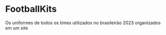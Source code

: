 # FootballKits
 Os uniformes de todos os times utilizados no brasileirão 2023 organizados em um site
